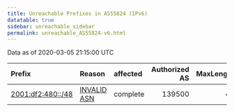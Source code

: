 ```yaml
---
title: Unreachable Prefixes in AS55824 (IPv6)
datatable: true
sidebar: unreachable_sidebar
permalink: unreachable_AS55824-v6.html
---
```


Data as of 2020-03-05 21:15:00 UTC


<div class="datatable-begin"></div>

| Prefix                                                       | Reason                                                                                                   | affected   |   Authorized AS |   MaxLength | Anchor                                       |   unreachable /48s |
|:-------------------------------------------------------------|:---------------------------------------------------------------------------------------------------------|:-----------|----------------:|------------:|:---------------------------------------------|-------------------:|
| [2001:df2:480::/48](https://stat.ripe.net/2001:df2:480::/48) | [INVALID ASN](https://rpki-validator.ripe.net/announcement-preview?asn=AS55824&prefix=2001:df2:480::/48) | complete   |          139500 |          48 | [APNIC](unreachable_APNIC_RPKI_Root-v6.html) |                  1 |

<div class="datatable-end"></div>